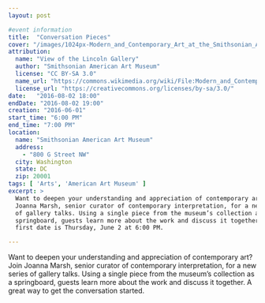```yaml
---
layout: post

#event information
title:  "Conversation Pieces"
cover: "/images/1024px-Modern_and_Contemporary_Art_at_the_Smithsonian_American_Art_Museum.jpg"
attribution:
  name: "View of the Lincoln Gallery"
  author: "Smithsonian American Art Museum"
  license: "CC BY-SA 3.0"
  name_url: "https://commons.wikimedia.org/wiki/File:Modern_and_Contemporary_Art_at_the_Smithsonian_American_Art_Museum.jpg"
  license_url: "https://creativecommons.org/licenses/by-sa/3.0/"
date:   "2016-08-02 18:00"
endDate: "2016-08-02 19:00"
creation: "2016-06-01"
start_time: "6:00 PM"
end_time: "7:00 PM"
location:
  name: "Smithsonian American Art Museum"
  address:
    - "800 G Street NW"
  city: Washington
  state: DC
  zip: 20001
tags: [ 'Arts', 'American Art Museum' ]
excerpt: >
  Want to deepen your understanding and appreciation of contemporary art? Join
  Joanna Marsh, senior curator of contemporary interpretation, for a new series
  of gallery talks. Using a single piece from the museum’s collection as a
  springboard, guests learn more about the work and discuss it together. The
  first date is Thursday, June 2 at 6:00 PM.

---
```


Want to deepen your understanding and appreciation of contemporary art? Join
Joanna Marsh, senior curator of contemporary interpretation, for a new series of
gallery talks. Using a single piece from the museum’s collection as a
springboard, guests learn more about the work and discuss it together. A great
way to get the conversation started.
